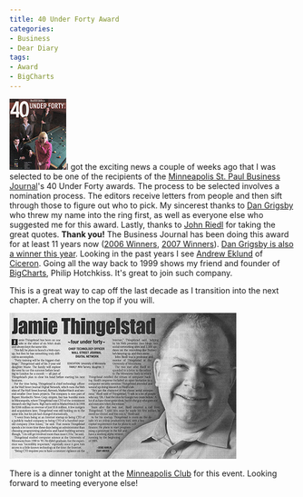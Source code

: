 ```yaml
---
title: 40 Under Forty Award
categories:
- Business
- Dear Diary
tags:
- Award
- BigCharts
---
```


[![40_Under_Forty-Minneapolis_StPaul_Business_Journal-Cover-Thumbnail.jpg](/assets/posts/2008/40-under-forty-minneapolis-stpaul-business-journal-cover-thumbnail.jpg)](/assets/posts/2008/40-under-forty-minneapolis-stpaul-business-journal-cover-large.jpg)I got the exciting news a couple of weeks ago that I was selected to be one of the recipients of the [Minneapolis St. Paul Business Journal](http://twincities.bizjournals.com/twincities/)'s 40 Under Forty awards. The process to be selected involves a nomination process. The editors receive letters from people and then sift through those to figure out who to pick. My sincerest thanks to [Dan Grigsby](http://www.unpossible.com/) who threw my name into the ring first, as well as everyone else who suggested me for this award. Lastly, thanks to [John Riedl](http://www.cs.umn.edu/~riedl) for taking the great quotes. **Thank you!**
The Business Journal has been doing this award for at least 11 years now ([2006 Winners](http://twincities.bizjournals.com/twincities/stories/2006/05/08/daily50.html), [2007 Winners](http://twincities.bizjournals.com/twincities/stories/2007/05/14/daily34.html)). [Dan Grigsby is also a winner this year](http://www.unpossible.com/2008/05/09/40-under-40/). Looking in the past years I see [Andrew Eklund](http://www.ciceron.com/aboutus_management.asp?emp_id=35) of [Ciceron](http://www.ciceron.com/). Going all the way back to 1999 shows my friend and founder of [BigCharts](http://www.bigcharts.com/), Philip Hotchkiss. It's great to join such company.

This is a great way to cap off the last decade as I transition into the next chapter. A cherry on the top if you will.

[![40_Under_Forty-Jamie_Thingelstad-Article-Small.jpg](/assets/posts/2008/40-under-forty-jamie-thingelstad-article-small.jpg)](/assets/posts/2008/40-under-forty-jamie-thingelstad-article-large.jpg)

There is a dinner tonight at the [Minneapolis Club](http://www.mplsclub.org/) for this event. Looking forward to meeting everyone else!

